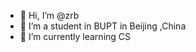 - 👋 Hi, I’m @zrb
- 👀 I’m a student in BUPT in Beijing ,China
- 🌱 I’m currently learning CS

<!---
Slayer-bupt/Slayer-bupt is a ✨ special ✨ repository because its `README.md` (this file) appears on your GitHub profile.
You can click the Preview link to take a look at your changes.
--->

